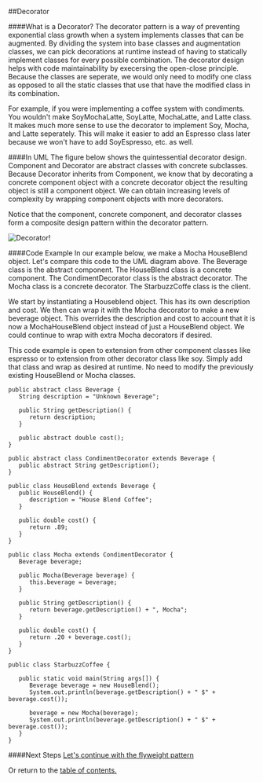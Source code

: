 ##Decorator

####What is a Decorator?
The decorator pattern is a way of preventing exponential class growth when a system implements classes that can be augmented. By dividing the system into base classes and augmentation classes, we can pick decorations at runtime instead of having to statically implement classes for every possible combination. The decorator design helps with code maintainability by execersing the open-close principle. Because the classes are seperate, we would only need to modify one class as opposed to all the static classes that use that have the modified class in its combination.

For example, if you were implementing a coffee system with condiments. You wouldn't make SoyMochaLatte, SoyLatte, MochaLatte, and Latte class. It makes much more sense to use the decorator to implement Soy, Mocha, and Latte seperately. This will make it easier to add an Espresso class later because we won't have to add SoyEspresso, etc. as well.

####In UML
The figure below shows the quintessential decorator design. Component and Decorator are abstract classes with concrete subclasses. Because Decorator inherits from Component, we know that by decorating a concrete component object with a concrete decorator object the resulting object is still a component object. We can obtain increasing levels of complexity by wrapping component objects with more decorators.

Notice that the component, concrete component, and decorator classes form a composite design pattern within the decorator pattern.

![Decorator!](https://github.com/trekbaum/present/blob/master/sdp/resourses/decorator.png "Decorator UML")

####Code Example
In our example below, we make a Mocha HouseBlend object. Let's compare this code to the UML diagram above. The Beverage class is the abstract component. The HouseBlend class is a concrete component. The CondimentDecorator class is the abstract decorator. The Mocha class is a concrete decorator. The StarbuzzCoffe class is the client.

We start by instantiating a Houseblend object. This has its own description and cost. We then can wrap it with the Mocha decorator to make a new beverage object. This overrides the description and cost to account that it is now a MochaHouseBlend object instead of just a HouseBlend object. We could continue to wrap with extra Mocha decorators if desired.

This code example is open to extension from other component classes like espresso or to extension from other decorator class like soy. Simply add that class and wrap as desired at runtime. No need to modify the previously existing HouseBlend or Mocha classes.

```
public abstract class Beverage {
   String description = "Unknown Beverage";
   
   public String getDescription() {
      return description;
   }
   
   public abstract double cost();
}

public abstract class CondimentDecorator extends Beverage {
   public abstract String getDescription();
}

public class HouseBlend extends Beverage {
   public HouseBlend() {
      description = "House Blend Coffee";
   }
   
   public double cost() {
      return .89;
   }
}

public class Mocha extends CondimentDecorator {
   Beverage beverage;
   
   public Mocha(Beverage beverage) {
      this.beverage = beverage;
   }
   
   public String getDescription() {
      return beverage.getDescription() + ", Mocha";
   }
   
   public double cost() {
      return .20 + beverage.cost();
   }
}

public class StarbuzzCoffee {

   public static void main(String args[]) {
      Beverage beverage = new HouseBlend();
      System.out.println(beverage.getDescription() + " $" + beverage.cost());
      
      beverage = new Mocha(beverage);
      System.out.println(beverage.getDescription() + " $" + beverage.cost());
   }
}
```


####Next Steps
[Let's continue with the flyweight pattern](https://github.com/trekbaum/present/blob/master/sdp/flyweight.md)

Or return to the [table of contents.](https://github.com/trekbaum/present/blob/master/sdp/README.md)

